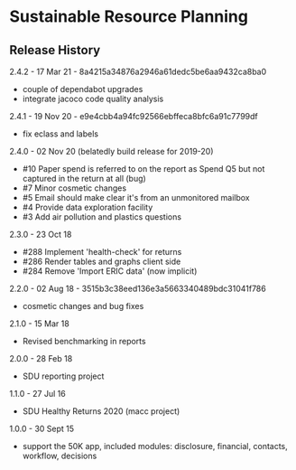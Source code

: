 Sustainable Resource Planning
=============================

Release History
---------------

2.4.2 - 17 Mar 21 - 8a4215a34876a2946a61dedc5be6aa9432ca8ba0

  - couple of dependabot upgrades
  - integrate jacoco code quality analysis

2.4.1 - 19 Nov 20 - e9e4cbb4a94fc92566ebffeca8bfc6a91c7799df

  - fix eclass and labels

2.4.0 - 02 Nov 20 (belatedly build release for 2019-20)

  - #10 Paper spend is referred to on the report as Spend Q5 but not captured
      in the return at all (bug)
  - #7  Minor cosmetic changes
  - #5 Email should make clear it's from an unmonitored mailbox
  - #4 Provide data exploration facility
  - #3 Add air pollution and plastics questions

2.3.0 - 23 Oct 18

  - #288 Implement 'health-check' for returns
  - #286 Render tables and graphs client side
  - #284 Remove 'Import ERIC data' (now implicit)

2.2.0 - 02 Aug 18 - 3515b3c38eed136e3a5663340489bdc31041f786

  - cosmetic changes and bug fixes

2.1.0 - 15 Mar 18

  - Revised benchmarking in reports

2.0.0 - 28 Feb 18

  - SDU reporting project

1.1.0 - 27 Jul 16

  - SDU Healthy Returns 2020 (macc project)

1.0.0 - 30 Sept 15

  - support the 50K app, included modules: disclosure, financial, contacts, workflow, decisions
